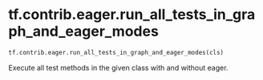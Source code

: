 <div itemscope itemtype="http://developers.google.com/ReferenceObject">
<meta itemprop="name" content="tf.contrib.eager.run_all_tests_in_graph_and_eager_modes" />
<meta itemprop="path" content="Stable" />
</div>

# tf.contrib.eager.run_all_tests_in_graph_and_eager_modes

``` python
tf.contrib.eager.run_all_tests_in_graph_and_eager_modes(cls)
```

Execute all test methods in the given class with and without eager.